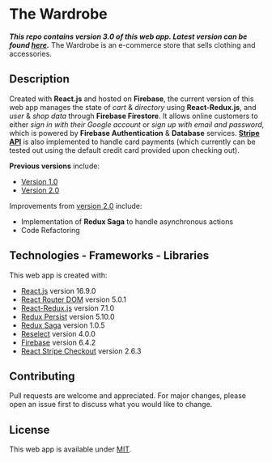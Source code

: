 # The Wardrobe
**_This repo contains version 3.0 of this web app. Latest version can be found [here](https://github.com/k-awe-some/the-wardrobe)._**
The Wardrobe is an e-commerce store that sells clothing and accessories.

## Description

Created with **React.js** and hosted on **Firebase**, the current version of this web app manages the state of _cart_ & _directory_ using **React-Redux.js**, and _user_ & _shop data_ through **Firebase Firestore**. It allows online customers to either _sign in with their Google account_ or _sign up with email and password_, which is powered by **Firebase Authentication** & **Database** services. **[Stripe API](https://stripe.com)** is also implemented to handle card payments (which currently can be tested out using the default credit card provided upon checking out).

**Previous versions** include:

- [Version 1.0](https://github.com/k-awe-some/the-wardrobe-v1.0)
- [Version 2.0](https://github.com/k-awe-some/the-wardrobe-v2.0)

Improvements from [version 2.0](https://github.com/k-awe-some/the-wardrobe-v2.0) include:
- Implementation of **Redux Saga** to handle asynchronous actions
- Code Refactoring

## Technologies - Frameworks - Libraries

This web app is created with:

- [React.js](https://reactjs.org) version 16.9.0
- [React Router DOM](https://reacttraining.com/react-router/) version 5.0.1
- [React-Redux.js](https://react-redux.js.org) version 7.1.0
- [Redux Persist](https://github.com/rt2zz/redux-persist) version 5.10.0
- [Redux Saga](https://redux-saga.js.org) version 1.0.5
- [Reselect](https://github.com/reduxjs/reselect) version 4.0.0
- [Firebase](https://firebase.google.com) version 6.4.2
- [React Stripe Checkout](https://github.com/azmenak/react-stripe-checkout) version 2.6.3

## Contributing

Pull requests are welcome and appreciated. For major changes, please open an issue first to discuss what you would like to change.

## License

This web app is available under [MIT](https://choosealicense.com/licenses/mit/).
